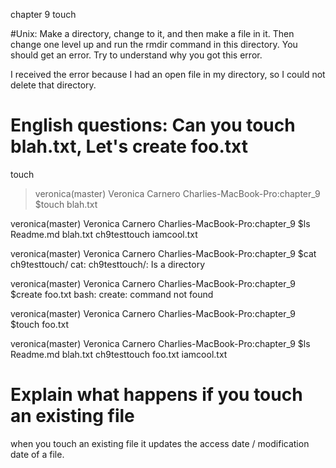 chapter 9 touch

#Unix: Make a directory, change to it, and then make a file in it. Then change one level up and run the rmdir command in this directory. You should get an error. Try to understand why you got this error.

I received the error because I had an open file in my directory, so I could not delete that directory.

# English questions: Can you touch blah.txt, Let's create foo.txt
 touch
 
 >veronica(master) Veronica Carnero
  Charlies-MacBook-Pro:chapter_9 $touch blah.txt
  
  veronica(master) Veronica Carnero
  Charlies-MacBook-Pro:chapter_9 $ls
  Readme.md    blah.txt     ch9testtouch iamcool.txt
  
  veronica(master) Veronica Carnero
  Charlies-MacBook-Pro:chapter_9 $cat ch9testtouch/
  cat: ch9testtouch/: Is a directory
  
  veronica(master) Veronica Carnero
  Charlies-MacBook-Pro:chapter_9 $create foo.txt
  bash: create: command not found
  
  veronica(master) Veronica Carnero
  Charlies-MacBook-Pro:chapter_9 $touch foo.txt
  
  veronica(master) Veronica Carnero
  Charlies-MacBook-Pro:chapter_9 $ls
  Readme.md    blah.txt     ch9testtouch foo.txt      iamcool.txt

# Explain what happens if you touch an existing file
 when you touch an existing file it updates the access date / modification date of a file.
